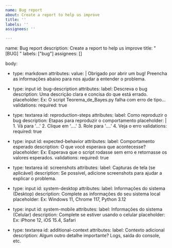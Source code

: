 ```yaml
---
name: Bug report
about: Create a report to help us improve
title: ''
labels: ''
assignees: ''

---
```


name: Bug report
description: Create a report to help us improve
title: "[BUG] "
labels: ["bug"]
assignees: []

body:
  - type: markdown
    attributes:
      value: |
        Obrigado por abrir um bug! Preencha as informações abaixo para nos ajudar a entender o problema.

  - type: input
    id: bug-description
    attributes:
      label: Descreva o bug
      description: Uma descrição clara e concisa do que está errado.
      placeholder: Ex: O script Teorema_de_Bayes.py falha com erro de tipo...
    validations:
      required: true

  - type: textarea
    id: reproduction-steps
    attributes:
      label: Como reproduzir o bug
      description: Etapas para reproduzir o comportamento
      placeholder: |
        1. Vá para '...'
        2. Clique em '....'
        3. Role para '....'
        4. Veja o erro
    validations:
      required: true

  - type: input
    id: expected-behavior
    attributes:
      label: Comportamento esperado
      description: O que você esperava que acontecesse?
      placeholder: Ex: Esperava que o script rodasse sem erro e retornasse os valores esperados.
    validations:
      required: true

  - type: textarea
    id: screenshots
    attributes:
      label: Capturas de tela (se aplicável)
      description: Se possível, adicione screenshots para ajudar a explicar o problema.

  - type: input
    id: system-desktop
    attributes:
      label: Informações do sistema (Desktop)
      description: Complete as informações do seu sistema local
      placeholder: Ex: Windows 11, Chrome 117, Python 3.12

  - type: input
    id: system-mobile
    attributes:
      label: Informações do sistema (Celular)
      description: Complete se estiver usando o celular
      placeholder: Ex: iPhone 12, iOS 15.4, Safari

  - type: textarea
    id: additional-context
    attributes:
      label: Contexto adicional
      description: Algum outro detalhe importante? Logs, saída do console, etc.

